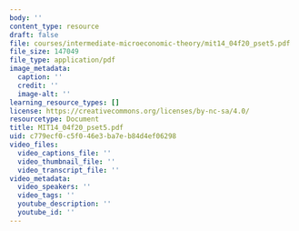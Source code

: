 ```yaml
---
body: ''
content_type: resource
draft: false
file: courses/intermediate-microeconomic-theory/mit14_04f20_pset5.pdf
file_size: 147049
file_type: application/pdf
image_metadata:
  caption: ''
  credit: ''
  image-alt: ''
learning_resource_types: []
license: https://creativecommons.org/licenses/by-nc-sa/4.0/
resourcetype: Document
title: MIT14_04f20_pset5.pdf
uid: c779ecf0-c5f0-46e3-ba7e-b84d4ef06298
video_files:
  video_captions_file: ''
  video_thumbnail_file: ''
  video_transcript_file: ''
video_metadata:
  video_speakers: ''
  video_tags: ''
  youtube_description: ''
  youtube_id: ''
---
```

